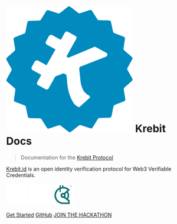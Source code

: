 # ![Krebit](/img/krebit-icon.png ":size=100") Krebit Docs

> Documentation for the [Krebit Protocol](https://krebit.id)

[Krebit.id](https://krebit.id) is an open identity verification protocol for Web3 Verifiable Credentials.

[![Twitter](/img/twitter.png ":size=30")](https://twitter.com/KrebitID)
[![Discord](/img/discord.png ":size=30")](https://discord.gg/y7sMYVjxrd)
[![Gitcoin](/img/gitcoin.png ":size=30")](https://gitcoin.co/grants/3522/krebit)

[Get Started](#main)
[GitHub](https://github.com/KrebitDAO)
[JOIN THE HACKATHON](https://orbis.club/web3-social-hackathon-dec-2022)
